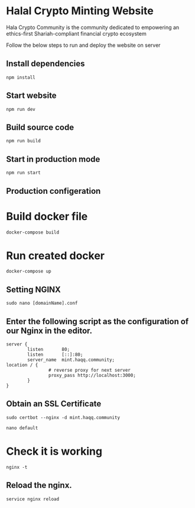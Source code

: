 # Halal Crypto Minting Website

Hala Crypto Community is the community dedicated to empowering an ethics-first Shariah-compliant financial crypto ecosystem


Follow the below steps to run and deploy the website on server

## Install dependencies

```shell
npm install
```
## Start website

```shell
npm run dev
```

## Build source code

```shell
npm run build
```

## Start in production mode

```shell
npm run start
```


## Production configeration

# Build docker file

```shell
docker-compose build
```

# Run created docker 

```shell
docker-compose up
```





## Setting NGINX


```shell
sudo nano [domainName].conf
```

## Enter the following script as the configuration of our Nginx in the editor.

```shell
server {
        listen       80;
        listen       [::]:80;
        server_name  mint.haqq.community;
location / {
                # reverse proxy for next server
                proxy_pass http://localhost:3000;
        }
}
```

## Obtain an SSL Certificate 

```shell
sudo certbot --nginx -d mint.haqq.community
```

```shell
nano default
```

# Check it is working 

```shell
nginx -t 
```

## Reload the nginx.

```shell
service nginx reload
```
